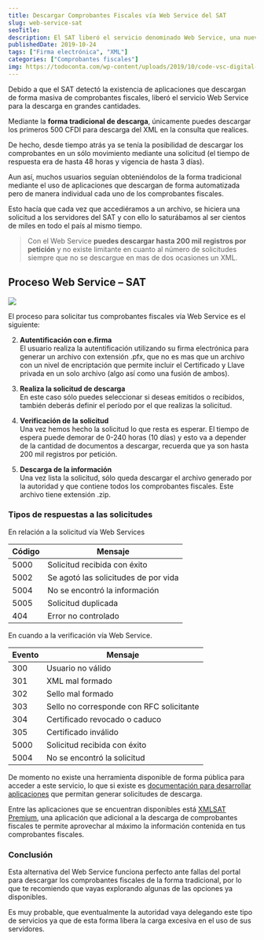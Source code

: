 ```yaml
---
title: Descargar Comprobantes Fiscales vía Web Service del SAT
slug: web-service-sat
seoTitle: 
description: El SAT liberó el servicio denominado Web Service, una nueva forma para descargar los comprobantes fiscales en grandes cantidades mediante solicitudes.
publishedDate: 2019-10-24
tags: ["Firma electrónica", "XML"]
categories: ["Comprobantes fiscales"]
img: https://todoconta.com/wp-content/uploads/2019/10/code-vsc-digital-electronic-web-coding.jpg
---
```



Debido a que el SAT detectó la existencia de aplicaciones que descargan de forma masiva de comprobantes fiscales, liberó el servicio Web Service para la descarga en grandes cantidades.




Mediante la **forma tradicional de descarga**, únicamente puedes descargar los primeros 500 CFDI para descarga del XML en la consulta que realices.




De hecho, desde tiempo atrás ya se tenía la posibilidad de descargar los comprobantes en un sólo movimiento mediante una solicitud (el tiempo de respuesta era de hasta 48 horas y vigencia de hasta 3 días).




Aun así, muchos usuarios seguían obteniéndolos de la forma tradicional mediante el uso de aplicaciones que descargan de forma automatizada pero de manera individual cada uno de los comprobantes fiscales.




Esto hacía que cada vez que accediéramos a un archivo, se hiciera una solicitud a los servidores del SAT y con ello lo saturábamos al ser cientos de miles en todo el país al mismo tiempo.





> Con el Web Service **puedes descargar hasta 200 mil registros por petición** y no existe limitante en cuanto al número de solicitudes siempre que no se descargue en mas de dos ocasiones un XML.




Proceso Web Service – SAT
-------------------------




![](https://s3-us-west-1.amazonaws.com/todoconta/2021/02/web-service-en-4-pasos.png)


El proceso para solicitar tus comprobantes fiscales vía Web Service es el siguiente:




2. **Autentificación con e.firma**  
El usuario realiza la autentificación utilizando su firma electrónica para generar un archivo con extensión .pfx, que no es mas que un archivo con un nivel de encriptación que permite incluir el Certificado y Llave privada en un solo archivo (algo así como una fusión de ambos).

6. **Realiza la solicitud de descarga**  
En este caso sólo puedes seleccionar si deseas emitidos o recibidos, también deberás definir el período por el que realizas la solicitud.

10. **Verificación de la solicitud**  
Una vez hemos hecho la solicitud lo que resta es esperar. El tiempo de espera puede demorar de 0\-240 horas (10 días) y esto va a depender de la cantidad de documentos a descargar, recuerda que ya son hasta 200 mil registros por petición.

14. **Descarga de la información**  
Una vez lista la solicitud, sólo queda descargar el archivo generado por la autoridad y que contiene todos los comprobantes fiscales. Este archivo tiene extensión .zip.




### Tipos de respuestas a las solicitudes




En relación a la solicitud vía Web Services






| Código | Mensaje |
| --- | --- |
| 5000 | Solicitud recibida con éxito |
| 5002 | Se agotó las solicitudes de por vida |
| 5004 | No se encontró la información |
| 5005 | Solicitud duplicada |
| 404 | Error no controlado |




En cuando a la verificación vía Web Service.






| Evento | Mensaje |
| --- | --- |
| 300 | Usuario no válido |
| 301 | XML mal formado |
| 302 | Sello mal formado |
| 303 | Sello no corresponde con RFC solicitante |
| 304 | Certificado revocado o caduco |
| 305 | Certificado inválido |
| 5000 | Solicitud recibida con éxito |
| 5004 | No se encontró la solicitud |




De momento no existe una herramienta disponible de forma pública para acceder a este servicio, lo que si existe es [documentación para desarrollar aplicaciones](https://www.sat.gob.mx/consulta/71663/conoce-los-servicios-especializados-de-validacion) que permitan generar solicitudes de descarga.




Entre las aplicaciones que se encuentran disponibles está [XMLSAT Premium](/producto/xmlsat-premium/), una aplicación que adicional a la descarga de comprobantes fiscales te permite aprovechar al máximo la información contenida en tus comprobantes fiscales.




### Conclusión




Esta alternativa del Web Service funciona perfecto ante fallas del portal para descargar los comprobantes fiscales de la forma tradicional, por lo que te recomiendo que vayas explorando algunas de las opciones ya disponibles.




Es muy probable, que eventualmente la autoridad vaya delegando este tipo de servicios ya que de esta forma libera la carga excesiva en el uso de sus servidores.



